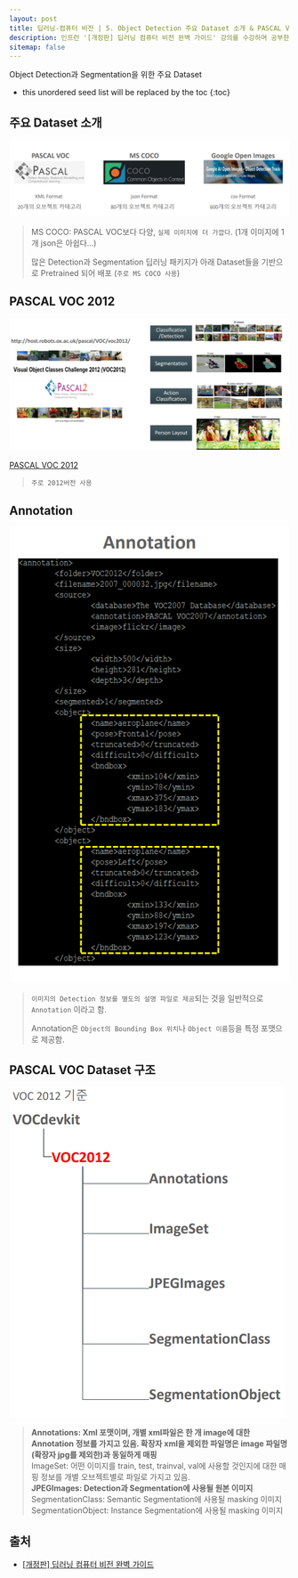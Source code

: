 ```yaml
---
layout: post
title: 딥러닝-컴퓨터 비전 | 5. Object Detection 주요 Dataset 소개 & PASCAL VOC Dataset의 이해
description: 인프런 '[개정판] 딥러닝 컴퓨터 비전 완벽 가이드' 강의를 수강하며 공부한 내용을 정리한 글입니다.
sitemap: false
---
```


Object Detection과 Segmentation을 위한 주요 Dataset

* this unordered seed list will be replaced by the toc
{:toc}

## 주요 Dataset 소개

![주요 Dataset 소개](/assets/img/blog/ObjectDetectionDataset.png)

>MS COCO: PASCAL VOC보다 다양, `실제 이미지에 더 가깝다`. (1개 이미지에 1개 json은 아쉽다...)
>
>많은 Detection과 Segmentation 딥러닝 패키지가 아래 Dataset들을 기반으로 Pretrained 되어 배포 (`주로 MS COCO 사용`)

## PASCAL VOC 2012

![PASCAL VOC 2012](/assets/img/blog/PASCALVOC.png)

[PASCAL VOC 2012](http://host.robots.ox.ac.uk/pascal/VOC/voc2012/)

>`주로 2012버전 사용`

## Annotation

![Annotation](/assets/img/blog/Annotation.png)

>`이미지의 Detection 정보를 별도의 설명 파일로 제공`되는 것을 일반적으로 `Annotation` 이라고 함.
>
>Annotation은 `Object의 Bounding Box 위치`나 `Object 이름`등을 특정 포맷으로 제공함. 

## PASCAL VOC Dataset 구조

![PASCAL VOC Dataset 구조](/assets/img/blog/PASCALVOCstructure.png)

>**Annotations: Xml 포맷이며, 개별 xml파일은 한 개 image에 대한 Annotation 정보를 가지고 있음. 확장자 xml을 제외한 파일명은 image 파일명(확장자 jpg를 제외한)과 동일하게 매핑**\
>ImageSet: 어떤 이미지를 train, test, trainval, val에 사용할 것인지에 대한 매핑 정보를 개별 오브젝트별로 파일로 가지고 있음.\
>**JPEGImages: Detection과 Segmentation에 사용될 원본 이미지**\
>SegmentationClass: Semantic Segmentation에 사용될 masking 이미지\
>SegmentationObject: Instance Segmentation에 사용될 masking 이미지

## **출처** 

- [[개정판] 딥러닝 컴퓨터 비전 완벽 가이드](https://www.inflearn.com/course/%EB%94%A5%EB%9F%AC%EB%8B%9D-%EC%BB%B4%ED%93%A8%ED%84%B0%EB%B9%84%EC%A0%84-%EC%99%84%EB%B2%BD%EA%B0%80%EC%9D%B4%EB%93%9C)